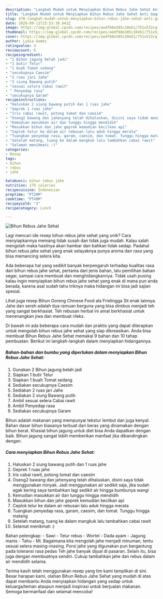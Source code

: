```yaml
---
description: "Langkah Mudah untuk Menyiapkan Bihun Rebus Jahe Sehat Anti Gagal"
title: "Langkah Mudah untuk Menyiapkan Bihun Rebus Jahe Sehat Anti Gagal"
slug: 478-langkah-mudah-untuk-menyiapkan-bihun-rebus-jahe-sehat-anti-gagal
date: 2020-09-11T23:53:38.641Z
image: https://img-global.cpcdn.com/recipes/aedf68e385c10eb1/751x532cq70/bihun-rebus-jahe-sehat-foto-resep-utama.jpg
thumbnail: https://img-global.cpcdn.com/recipes/aedf68e385c10eb1/751x532cq70/bihun-rebus-jahe-sehat-foto-resep-utama.jpg
cover: https://img-global.cpcdn.com/recipes/aedf68e385c10eb1/751x532cq70/bihun-rebus-jahe-sehat-foto-resep-utama.jpg
author: Lydia Gomez
ratingvalue: 3
reviewcount: 6
recipeingredient:
- "2 Bihun jagung belah jadi"
- "1 butir Telur"
- "1 buah Tomat sedang"
- "secukupnya Caesim"
- "2 ruas jari Jahe"
- "2 siung Bawang putih"
- "sesuai selera Cabai rawit"
- " Penyedap rasa"
- "secukupnya Garam"
recipeinstructions:
- "Haluskan 2 siung bawang putih dan 1 ruas jahe"
- "Geprek 1 ruas jahe"
- "Iris cabai rawit, potong tomat dan caesim"
- "Oseng2 bawang dan jahenyang telah dihaluskan, disini saya tidak menggunakan minyak. Jadi menggunakan air sedikit saja, jika sudah agak kering saya tambahkan lagi sedikit air hingga bumbunya wangi"
- "Kemudian masukkan air dan tunggu hingga mendidih"
- "Masukkan bihun dan jahe geprek kemudian kecilkan api"
- "Ceplok telur ke dalam air rebusan lalu aduk hingga merata"
- "Tuangkan penyedap rasa, garam, caesim, dan tomat. Tunggu hingga matang"
- "Setelah matang, tuang ke dalam mangkuk lalu tambahkan cabai rawit"
- "Selamat menikmati :)"
categories:
- Resep
tags:
- bihun
- rebus
- jahe

katakunci: bihun rebus jahe 
nutrition: 179 calories
recipecuisine: Indonesian
preptime: "PT20M"
cooktime: "PT49M"
recipeyield: "3"
recipecategory: Lunch

---
```



![Bihun Rebus Jahe Sehat](https://img-global.cpcdn.com/recipes/aedf68e385c10eb1/751x532cq70/bihun-rebus-jahe-sehat-foto-resep-utama.jpg)

Lagi mencari ide resep bihun rebus jahe sehat yang unik? Cara menyiapkannya memang tidak susah dan tidak juga mudah. Kalau salah mengolah maka hasilnya akan hambar dan bahkan tidak sedap. Padahal bihun rebus jahe sehat yang enak selayaknya punya aroma dan rasa yang bisa memancing selera kita.

Ada beberapa hal yang sedikit banyak berpengaruh terhadap kualitas rasa dari bihun rebus jahe sehat, pertama dari jenis bahan, lalu pemilihan bahan segar, sampai cara membuat dan menghidangkannya. Tidak usah pusing kalau ingin menyiapkan bihun rebus jahe sehat yang enak di mana pun anda berada, karena asal sudah tahu triknya maka hidangan ini bisa jadi sajian spesial.

Lihat juga resep Bihun Goreng Chinese Food ala Frielingga Sit enak lainnya. Jahe dan sereh adalah dua ramuan berguna yang bisa direbus menjadi teh yang sangat berkhasiat. Teh rebusan herbal ini amat berkhasiat untuk menenangkan jiwa dan membuat rileks.


Di bawah ini ada beberapa cara mudah dan praktis yang dapat diterapkan untuk mengolah bihun rebus jahe sehat yang siap dikreasikan. Anda bisa membuat Bihun Rebus Jahe Sehat memakai 9 bahan dan 10 tahap pembuatan. Berikut ini langkah-langkah dalam menyiapkan hidangannya.

<!--inarticleads1-->

##### Bahan-bahan dan bumbu yang diperlukan dalam menyiapkan Bihun Rebus Jahe Sehat:

1. Gunakan 2 Bihun jagung belah jadi
1. Siapkan 1 butir Telur
1. Siapkan 1 buah Tomat sedang
1. Sediakan secukupnya Caesim
1. Sediakan 2 ruas jari Jahe
1. Sediakan 2 siung Bawang putih
1. Ambil sesuai selera Cabai rawit
1. Ambil  Penyedap rasa
1. Sediakan secukupnya Garam


Bihun adalah makanan yang mempunyai tekstur lembut dan juga kenyal. Bahan dasar bihun biasanya terbuat dari beras yang dinamakan dengan bihun berat. Khasiat bihun jagung untuk diet bisa Anda dapatkan dengan baik. Bihun jagung sangat lebih memberikan manfaat jika dibandingkan dengan. 

<!--inarticleads2-->

##### Cara menyiapkan Bihun Rebus Jahe Sehat:

1. Haluskan 2 siung bawang putih dan 1 ruas jahe
1. Geprek 1 ruas jahe
1. Iris cabai rawit, potong tomat dan caesim
1. Oseng2 bawang dan jahenyang telah dihaluskan, disini saya tidak menggunakan minyak. Jadi menggunakan air sedikit saja, jika sudah agak kering saya tambahkan lagi sedikit air hingga bumbunya wangi
1. Kemudian masukkan air dan tunggu hingga mendidih
1. Masukkan bihun dan jahe geprek kemudian kecilkan api
1. Ceplok telur ke dalam air rebusan lalu aduk hingga merata
1. Tuangkan penyedap rasa, garam, caesim, dan tomat. Tunggu hingga matang
1. Setelah matang, tuang ke dalam mangkuk lalu tambahkan cabai rawit
1. Selamat menikmati :)


Bahan pelengkap: - Sawi - Telur rebus - Wortel - Dada ayam - Jagung manis - Tahu - Mi. Bagaimana kita mengolah jahe menjadi minuman, tentu sesuai selera masing-masing. Porsi jahe yang digunakan pun bergantung pada toleransi rasa pedas Teh jahe banyak dijual di pasaran. Selain itu, bisa juga dengan membuatnya sendiri. Cukup tambahkan jahe dan rebus dalam air mendidih selama. 

Terima kasih telah menggunakan resep yang tim kami tampilkan di sini. Besar harapan kami, olahan Bihun Rebus Jahe Sehat yang mudah di atas dapat membantu Anda menyiapkan hidangan yang sedap untuk keluarga/teman ataupun menjadi inspirasi untuk berjualan makanan. Semoga bermanfaat dan selamat mencoba!
